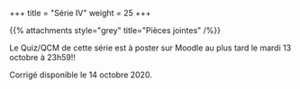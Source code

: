 +++
title = "Série IV"
weight = 25
+++

<!--
# :construction:
Série disponible le 6 octobre 2020 à 12h.
-->

{{% attachments style="grey" title="Pièces jointes" /%}}

Le Quiz/QCM de cette série est à poster sur Moodle au plus tard le mardi 13 octobre à 23h59!!

Corrigé disponible le 14 octobre 2020.